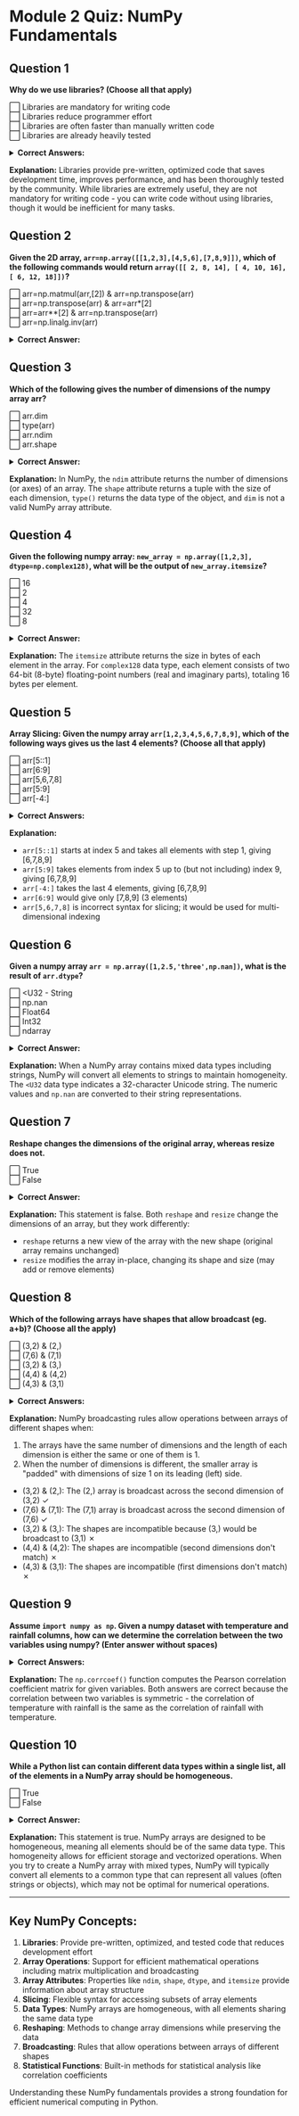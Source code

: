 # Module 2 Quiz: NumPy Fundamentals

## Question 1
**Why do we use libraries? (Choose all that apply)**

⬜ Libraries are mandatory for writing code  
⬜ Libraries reduce programmer effort  
⬜ Libraries are often faster than manually written code  
⬜ Libraries are already heavily tested  

<details>
<summary><strong>Correct Answers:</strong></summary>

⬜ Libraries are mandatory for writing code  
✅ Libraries reduce programmer effort  
✅ Libraries are often faster than manually written code  
✅ Libraries are already heavily tested  
</details>

**Explanation:** Libraries provide pre-written, optimized code that saves development time, improves performance, and has been thoroughly tested by the community. While libraries are extremely useful, they are not mandatory for writing code - you can write code without using libraries, though it would be inefficient for many tasks.

## Question 2
**Given the 2D array, `arr=np.array([[1,2,3],[4,5,6],[7,8,9]])`, which of the following commands would return `array([[ 2, 8, 14], [ 4, 10, 16], [ 6, 12, 18]])`?**

⬜ arr=np.matmul(arr,[2]) & arr=np.transpose(arr)  
⬜ arr=np.transpose(arr) & arr=arr*[2]  
⬜ arr=arr**[2] & arr=np.transpose(arr)  
⬜ arr=np.linalg.inv(arr)  

<details>
<summary><strong>Correct Answer:</strong></summary>

✅ arr=np.transpose(arr) & arr=arr*[2]  
</details>

## Question 3
**Which of the following gives the number of dimensions of the numpy array arr?**

⬜ arr.dim  
⬜ type(arr)  
⬜ arr.ndim  
⬜ arr.shape  

<details>
<summary><strong>Correct Answer:</strong></summary>

✅ arr.ndim
</details>

**Explanation:** In NumPy, the `ndim` attribute returns the number of dimensions (or axes) of an array. The `shape` attribute returns a tuple with the size of each dimension, `type()` returns the data type of the object, and `dim` is not a valid NumPy array attribute.

## Question 4
**Given the following numpy array: `new_array = np.array([1,2,3], dtype=np.complex128)`, what will be the output of `new_array.itemsize`?**

⬜ 16  
⬜ 2  
⬜ 4  
⬜ 32  
⬜ 8  

<details>
<summary><strong>Correct Answer:</strong></summary>

✅ 16
</details>

**Explanation:** The `itemsize` attribute returns the size in bytes of each element in the array. For `complex128` data type, each element consists of two 64-bit (8-byte) floating-point numbers (real and imaginary parts), totaling 16 bytes per element.

## Question 5
**Array Slicing: Given the numpy array `arr[1,2,3,4,5,6,7,8,9]`, which of the following ways gives us the last 4 elements? (Choose all that apply)**

⬜ arr[5::1]  
⬜ arr[6:9]  
⬜ arr[5,6,7,8]  
⬜ arr[5:9]  
⬜ arr[-4:]  

<details>
<summary><strong>Correct Answers:</strong></summary>

✅ arr[5::1]  
⬜ arr[6:9]  
⬜ arr[5,6,7,8]  
✅ arr[5:9]  
✅ arr[-4:]  
</details>

**Explanation:** 
- `arr[5::1]` starts at index 5 and takes all elements with step 1, giving [6,7,8,9]
- `arr[5:9]` takes elements from index 5 up to (but not including) index 9, giving [6,7,8,9]
- `arr[-4:]` takes the last 4 elements, giving [6,7,8,9]
- `arr[6:9]` would give only [7,8,9] (3 elements)
- `arr[5,6,7,8]` is incorrect syntax for slicing; it would be used for multi-dimensional indexing

## Question 6
**Given a numpy array `arr = np.array([1,2.5,'three',np.nan])`, what is the result of `arr.dtype`?**

⬜ <U32 - String  
⬜ np.nan  
⬜ Float64  
⬜ Int32  
⬜ ndarray  

<details>
<summary><strong>Correct Answer:</strong></summary>

✅ <U32 - String
</details>

**Explanation:** When a NumPy array contains mixed data types including strings, NumPy will convert all elements to strings to maintain homogeneity. The `<U32` data type indicates a 32-character Unicode string. The numeric values and `np.nan` are converted to their string representations.

## Question 7
**Reshape changes the dimensions of the original array, whereas resize does not.**

⬜ True  
⬜ False  

<details>
<summary><strong>Correct Answer:</strong></summary>

✅ False
</details>

**Explanation:** This statement is false. Both `reshape` and `resize` change the dimensions of an array, but they work differently:
- `reshape` returns a new view of the array with the new shape (original array remains unchanged)
- `resize` modifies the array in-place, changing its shape and size (may add or remove elements)

## Question 8
**Which of the following arrays have shapes that allow broadcast (eg. a+b)? (Choose all the apply)**

⬜ (3,2) & (2,)  
⬜ (7,6) & (7,1)  
⬜ (3,2) & (3,)  
⬜ (4,4) & (4,2)  
⬜ (4,3) & (3,1)  

<details>
<summary><strong>Correct Answers:</strong></summary>

✅ (3,2) & (2,)  
✅ (7,6) & (7,1)  
⬜ (3,2) & (3,)  
⬜ (4,4) & (4,2)  
⬜ (4,3) & (3,1)  
</details>

**Explanation:** NumPy broadcasting rules allow operations between arrays of different shapes when:
1. The arrays have the same number of dimensions and the length of each dimension is either the same or one of them is 1.
2. When the number of dimensions is different, the smaller array is "padded" with dimensions of size 1 on its leading (left) side.

- (3,2) & (2,): The (2,) array is broadcast across the second dimension of (3,2) ✓
- (7,6) & (7,1): The (7,1) array is broadcast across the second dimension of (7,6) ✓
- (3,2) & (3,): The shapes are incompatible because (3,) would be broadcast to (3,1) ✗
- (4,4) & (4,2): The shapes are incompatible (second dimensions don't match) ✗
- (4,3) & (3,1): The shapes are incompatible (first dimensions don't match) ✗

## Question 9
**Assume `import numpy as np`. Given a numpy dataset with temperature and rainfall columns, how can we determine the correlation between the two variables using numpy? (Enter answer without spaces)**

<details>
<summary><strong>Correct Answers:</strong></summary>
 
✅ np.corrcoef(rainfall,temperature)
</details>

**Explanation:** The `np.corrcoef()` function computes the Pearson correlation coefficient matrix for given variables. Both answers are correct because the correlation between two variables is symmetric - the correlation of temperature with rainfall is the same as the correlation of rainfall with temperature.

## Question 10
**While a Python list can contain different data types within a single list, all of the elements in a NumPy array should be homogeneous.**

⬜ True  
⬜ False  

<details>
<summary><strong>Correct Answer:</strong></summary>

✅ True  
⬜ False
</details>

**Explanation:** This statement is true. NumPy arrays are designed to be homogeneous, meaning all elements should be of the same data type. This homogeneity allows for efficient storage and vectorized operations. When you try to create a NumPy array with mixed types, NumPy will typically convert all elements to a common type that can represent all values (often strings or objects), which may not be optimal for numerical operations.

---

## Key NumPy Concepts:

1. **Libraries**: Provide pre-written, optimized, and tested code that reduces development effort
2. **Array Operations**: Support for efficient mathematical operations including matrix multiplication and broadcasting
3. **Array Attributes**: Properties like `ndim`, `shape`, `dtype`, and `itemsize` provide information about array structure
4. **Slicing**: Flexible syntax for accessing subsets of array elements
5. **Data Types**: NumPy arrays are homogeneous, with all elements sharing the same data type
6. **Reshaping**: Methods to change array dimensions while preserving the data
7. **Broadcasting**: Rules that allow operations between arrays of different shapes
8. **Statistical Functions**: Built-in methods for statistical analysis like correlation coefficients

Understanding these NumPy fundamentals provides a strong foundation for efficient numerical computing in Python.